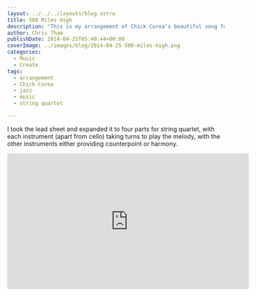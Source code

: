 ```yaml
---
layout: ../../../layouts/blog.astro
title: 500 Miles High
description: "This is my arrangement of Chick Corea's beautiful song for string quartet."
author: Chris Tham
publishDate: 2014-04-25T05:49:44+00:00
coverImage: ../images/blog/2014-04-25-500-miles-high.png
categories:
  - Music
  - Create
tags:
  - arrangement
  - Chick Corea
  - jazz
  - music
  - string quartet

---
```

I took the lead sheet and expanded it to four parts for string quartet, with each instrument (apart from cello) taking turns to play the melody, with the other instruments either providing counterpoint or harmony.

<iframe width="560" height="315" src="https://www.youtube.com/embed/2DwylhvPxu0" title="YouTube video player" frameborder="0" allow="accelerometer; autoplay; clipboard-write; encrypted-media; gyroscope; picture-in-picture" allowfullscreen></iframe>
